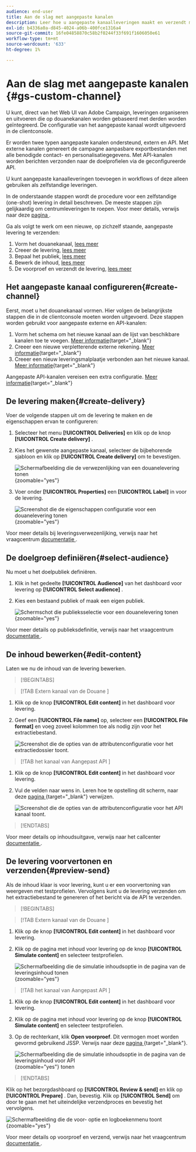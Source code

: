 ```yaml
---
audience: end-user
title: Aan de slag met aangepaste kanalen
description: Leer hoe u aangepaste kanaalleveringen maakt en verzendt met Adobe Campaign Web
exl-id: b4336a0a-d845-4024-a06b-400fce1316a4
source-git-commit: 16fe04858870c58b2f0244f33f691f1606050e61
workflow-type: tm+mt
source-wordcount: '633'
ht-degree: 1%

---
```


# Aan de slag met aangepaste kanalen {#gs-custom-channel}

U kunt, direct van het Web UI van Adobe Campaign, leveringen organiseren en uitvoeren die op douanekanalen worden gebaseerd met derden worden geïntegreerd. De configuratie van het aangepaste kanaal wordt uitgevoerd in de clientconsole.

Er worden twee typen aangepaste kanalen ondersteund, extern en API. Met externe kanalen genereert de campagne aanpasbare exportbestanden met alle benodigde contact- en personalisatiegegevens. Met API-kanalen worden berichten verzonden naar de doelprofielen via de geconfigureerde API.

U kunt aangepaste kanaalleveringen toevoegen in workflows of deze alleen gebruiken als zelfstandige leveringen.

In de onderstaande stappen wordt de procedure voor een zelfstandige (one-shot) levering in detail beschreven. De meeste stappen zijn gelijkaardig om centrumleveringen te roepen. Voor meer details, verwijs naar deze [ pagina ](../call-center/create-call-center.md).

Ga als volgt te werk om een nieuwe, op zichzelf staande, aangepaste levering te verzenden:

1. Vorm het douanekanaal, [ lees meer ](#create-channel)
1. Creeer de levering, [ lees meer ](#create-delivery)
1. Bepaal het publiek, [ lees meer ](#select-audience)
1. Bewerk de inhoud, [ lees meer ](#edit-content)
1. De voorproef en verzendt de levering, [ lees meer ](#preview-send)

## Het aangepaste kanaal configureren{#create-channel}

Eerst, moet u het douanekanaal vormen. Hier volgen de belangrijkste stappen die in de clientconsole moeten worden uitgevoerd. Deze stappen worden gebruikt voor aangepaste externe en API-kanalen:

1. Vorm het schema om het nieuwe kanaal aan de lijst van beschikbare kanalen toe te voegen. [Meer informatie](https://experienceleague.adobe.com/docs/campaign/campaign-v8/send/custom-channel.html?lang=nl-NL#configure-schema){target="_blank"}
1. Creeer een nieuwe verpletterende externe rekening. [Meer informatie](https://experienceleague.adobe.com/docs/campaign/campaign-v8/send/custom-channel.html?lang=nl-NL#reate-ext-account){target="_blank"}
1. Creeer een nieuw leveringsmalplaatje verbonden aan het nieuwe kanaal. [Meer informatie](https://experienceleague.adobe.com/docs/campaign/campaign-v8/send/custom-channel.html?lang=nl-NL#create-template){target="_blank"}

Aangepaste API-kanalen vereisen een extra configuratie. [Meer informatie](https://experienceleague.adobe.com/docs/campaign/campaign-v8/send/custom-channel.html?lang=nl-NL#api-additional){target="_blank"}

## De levering maken{#create-delivery}

Voer de volgende stappen uit om de levering te maken en de eigenschappen ervan te configureren:

1. Selecteer het menu **[!UICONTROL Deliveries]** en klik op de knop **[!UICONTROL Create delivery]** .

1. Kies het gewenste aangepaste kanaal, selecteer de bijbehorende sjabloon en klik op **[!UICONTROL Create delivery]** om te bevestigen.

   ![ Schermafbeelding die de verwezenlijking van een douanelevering tonen ](assets/cus-create.png){zoomable="yes"}

1. Voer onder **[!UICONTROL Properties]** een **[!UICONTROL Label]** in voor de levering.

   ![ Screenshot die de eigenschappen configuratie voor een douanelevering tonen ](assets/cus-properties.png){zoomable="yes"}

Voor meer details bij leveringsverwezenlijking, verwijs naar het vraagcentrum [ documentatie ](../call-center/create-call-center.md#create-delivery).

## De doelgroep definiëren{#select-audience}

Nu moet u het doelpubliek definiëren.

1. Klik in het gedeelte **[!UICONTROL Audience]** van het dashboard voor levering op **[!UICONTROL Select audience]** .

1. Kies een bestaand publiek of maak een eigen publiek.

   ![ Schermschot die publieksselectie voor een douanelevering tonen ](assets/cc-audience2.png){zoomable="yes"}

Voor meer details op publieksdefinitie, verwijs naar het vraagcentrum [ documentatie ](../call-center/create-call-center.md#select-audience).

## De inhoud bewerken{#edit-content}

Laten we nu de inhoud van de levering bewerken.

>[!BEGINTABS]

>[!TAB  Extern kanaal van de Douane ]

1. Klik op de knop **[!UICONTROL Edit content]** in het dashboard voor levering.

1. Geef een **[!UICONTROL File name]** op, selecteer een **[!UICONTROL File format]** en voeg zoveel kolommen toe als nodig zijn voor het extractiebestand.

   ![ Screenshot die de opties van de attributenconfiguratie voor het extractiedossier toont.](assets/cc-content-attributes.png)

>[!TAB  het kanaal van Aangepast API ]

1. Klik op de knop **[!UICONTROL Edit content]** in het dashboard voor levering.

1. Vul de velden naar wens in. Leren hoe te opstelling dit scherm, naar deze [ pagina ](https://experienceleague.adobe.com/docs/campaign/campaign-v8/send/custom-channel.html?lang=nl-NL#api-additional-screen){target="_blank"} verwijzen.

   ![ Screenshot die de opties van de attributenconfiguratie voor het API kanaal toont.](assets/cc-content-attributes-api.png)

>[!ENDTABS]

Voor meer details op inhoudsuitgave, verwijs naar het callcenter [ documentatie ](../call-center/create-call-center.md#edit-content).

## De levering voorvertonen en verzenden{#preview-send}

Als de inhoud klaar is voor levering, kunt u er een voorvertoning van weergeven met testprofielen. Vervolgens kunt u de levering verzenden om het extractiebestand te genereren of het bericht via de API te verzenden.

>[!BEGINTABS]

>[!TAB  Extern kanaal van de Douane ]

1. Klik op de knop **[!UICONTROL Edit content]** in het dashboard voor levering.

1. Klik op de pagina met inhoud voor levering op de knop **[!UICONTROL Simulate content]** en selecteer testprofielen.

   ![ Schermafbeelding die de simulatie inhoudsoptie in de pagina van de leveringsinhoud tonen ](assets/cus-simulate.png){zoomable="yes"}

>[!TAB  het kanaal van Aangepast API ]

1. Klik op de knop **[!UICONTROL Edit content]** in het dashboard voor levering.

1. Klik op de pagina met inhoud voor levering op de knop **[!UICONTROL Simulate content]** en selecteer testprofielen.

1. Op de rechterkant, klik **Open voorproef**. Dit vermogen moet worden gevormd gebruikend JSSP. Verwijs naar deze [ pagina ](https://experienceleague.adobe.com/docs/campaign/campaign-v8/send/custom-channel.html?lang=nl-NL#api-additional-preview){target="_blank"}.

   ![ Schermafbeelding die de simulatie inhoudsoptie in de pagina van de leveringsinhoud voor API ](assets/cus-simulate-api.png){zoomable="yes"} tonen

>[!ENDTABS]

Klik op het bezorgdashboard op **[!UICONTROL Review & send]** en klik op **[!UICONTROL Prepare]** . Dan, bevestig. Klik op **[!UICONTROL Send]** om door te gaan met het uiteindelijke verzendproces en bevestig het vervolgens.

![ Schermafbeelding die de voor- optie en logboekenmenu toont ](assets/cus-prepare.png){zoomable="yes"}

Voor meer details op voorproef en verzend, verwijs naar het vraagcentrum [ documentatie ](../call-center/create-call-center.md#preview-send).
